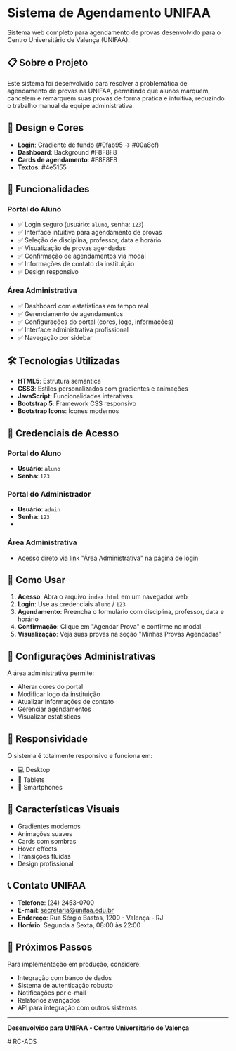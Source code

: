 # Sistema de Agendamento UNIFAA

Sistema web completo para agendamento de provas desenvolvido para o Centro Universitário de Valença (UNIFAA).

## 📋 Sobre o Projeto

Este sistema foi desenvolvido para resolver a problemática de agendamento de provas na UNIFAA, permitindo que alunos marquem, cancelem e remarquem suas provas de forma prática e intuitiva, reduzindo o trabalho manual da equipe administrativa.

## 🎨 Design e Cores

- **Login**: Gradiente de fundo (#0fab95 → #00a8cf)
- **Dashboard**: Background #F8F8F8
- **Cards de agendamento**: #F8F8F8
- **Textos**: #4e5155

## 🚀 Funcionalidades

### Portal do Aluno
- ✅ Login seguro (usuário: `aluno`, senha: `123`)
- ✅ Interface intuitiva para agendamento de provas
- ✅ Seleção de disciplina, professor, data e horário
- ✅ Visualização de provas agendadas
- ✅ Confirmação de agendamentos via modal
- ✅ Informações de contato da instituição
- ✅ Design responsivo

### Área Administrativa
- ✅ Dashboard com estatísticas em tempo real
- ✅ Gerenciamento de agendamentos
- ✅ Configurações do portal (cores, logo, informações)
- ✅ Interface administrativa profissional
- ✅ Navegação por sidebar

## 🛠️ Tecnologias Utilizadas

- **HTML5**: Estrutura semântica
- **CSS3**: Estilos personalizados com gradientes e animações
- **JavaScript**: Funcionalidades interativas
- **Bootstrap 5**: Framework CSS responsivo
- **Bootstrap Icons**: Ícones modernos


## 🔐 Credenciais de Acesso

### Portal do Aluno
- **Usuário**: `aluno`
- **Senha**: `123`

### Portal do Administrador
- **Usuário**: `admin`
- **Senha**: `123`
- 
### Área Administrativa
- Acesso direto via link "Área Administrativa" na página de login

## 🎯 Como Usar

1. **Acesso**: Abra o arquivo `index.html` em um navegador web
2. **Login**: Use as credenciais `aluno` / `123`
3. **Agendamento**: Preencha o formulário com disciplina, professor, data e horário
4. **Confirmação**: Clique em "Agendar Prova" e confirme no modal
5. **Visualização**: Veja suas provas na seção "Minhas Provas Agendadas"

## 🔧 Configurações Administrativas

A área administrativa permite:
- Alterar cores do portal
- Modificar logo da instituição
- Atualizar informações de contato
- Gerenciar agendamentos
- Visualizar estatísticas

## 📱 Responsividade

O sistema é totalmente responsivo e funciona em:
- 💻 Desktop
- 📱 Tablets
- 📱 Smartphones

## 🎨 Características Visuais

- Gradientes modernos
- Animações suaves
- Cards com sombras
- Hover effects
- Transições fluidas
- Design profissional

## 📞 Contato UNIFAA

- **Telefone**: (24) 2453-0700
- **E-mail**: secretaria@unifaa.edu.br
- **Endereço**: Rua Sérgio Bastos, 1200 - Valença - RJ
- **Horário**: Segunda a Sexta, 08:00 às 22:00

## 🚀 Próximos Passos

Para implementação em produção, considere:
- Integração com banco de dados
- Sistema de autenticação robusto
- Notificações por e-mail
- Relatórios avançados
- API para integração com outros sistemas

---

**Desenvolvido para UNIFAA - Centro Universitário de Valença**

#   R C - A D S  
 